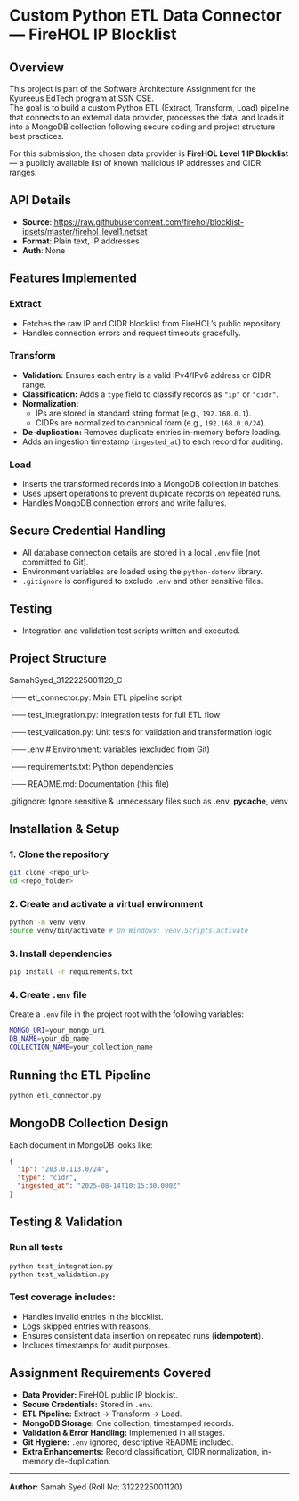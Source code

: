 # Custom Python ETL Data Connector — FireHOL IP Blocklist

## Overview

This project is part of the Software Architecture Assignment for the Kyureeus EdTech program at SSN CSE.  
The goal is to build a custom Python ETL (Extract, Transform, Load) pipeline that connects to an external data provider, processes the data, and loads it into a MongoDB collection following secure coding and project structure best practices.

For this submission, the chosen data provider is **FireHOL Level 1 IP Blocklist** — a publicly available list of known malicious IP addresses and CIDR ranges.

## API Details 
- **Source**: https://raw.githubusercontent.com/firehol/blocklist-ipsets/master/firehol_level1.netset 
- **Format**: Plain text, IP addresses 
- **Auth**: None

## Features Implemented

### Extract
- Fetches the raw IP and CIDR blocklist from FireHOL’s public repository.  
- Handles connection errors and request timeouts gracefully.

### Transform
- **Validation:** Ensures each entry is a valid IPv4/IPv6 address or CIDR range.  
- **Classification:** Adds a `type` field to classify records as `"ip"` or `"cidr"`.  
- **Normalization:**  
  - IPs are stored in standard string format (e.g., `192.168.0.1`).  
  - CIDRs are normalized to canonical form (e.g., `192.168.0.0/24`).  
- **De-duplication:** Removes duplicate entries in-memory before loading.  
- Adds an ingestion timestamp (`ingested_at`) to each record for auditing.

### Load
- Inserts the transformed records into a MongoDB collection in batches.  
- Uses upsert operations to prevent duplicate records on repeated runs.  
- Handles MongoDB connection errors and write failures.

## Secure Credential Handling
- All database connection details are stored in a local `.env` file (not committed to Git).  
- Environment variables are loaded using the `python-dotenv` library.  
- `.gitignore` is configured to exclude `.env` and other sensitive files.

## Testing
- Integration and validation test scripts written and executed.

## Project Structure

SamahSyed_3122225001120_C

├── etl_connector.py: Main ETL pipeline script

├── test_integration.py: Integration tests for full ETL flow

├── test_validation.py: Unit tests for validation and transformation logic

├── .env # Environment: variables (excluded from Git)

├── requirements.txt: Python dependencies

├── README.md: Documentation (this file)

.gitignore: Ignore sensitive & unnecessary files such as .env, __pycache__, venv

## Installation & Setup

### 1. Clone the repository
```bash
git clone <repo_url>
cd <repo_folder>
```

### 2. Create and activate a virtual environment
```bash
python -m venv venv
source venv/bin/activate # On Windows: venv\Scripts\activate
```

### 3. Install dependencies
```bash
pip install -r requirements.txt
```

### 4. Create `.env` file
Create a `.env` file in the project root with the following variables:

```bash
MONGO_URI=your_mongo_uri
DB_NAME=your_db_name
COLLECTION_NAME=your_collection_name
```

## Running the ETL Pipeline
```bash
python etl_connector.py
```

## MongoDB Collection Design
Each document in MongoDB looks like:
```json
{
  "ip": "203.0.113.0/24",
  "type": "cidr",
  "ingested_at": "2025-08-14T10:15:30.000Z"
}
```

## Testing & Validation

### Run all tests
```bash
python test_integration.py
python test_validation.py
```

### Test coverage includes:
- Handles invalid entries in the blocklist.  
- Logs skipped entries with reasons.  
- Ensures consistent data insertion on repeated runs (**idempotent**).  
- Includes timestamps for audit purposes.

## Assignment Requirements Covered
- **Data Provider:** FireHOL public IP blocklist.  
- **Secure Credentials:** Stored in `.env`.  
- **ETL Pipeline:** Extract → Transform → Load.  
- **MongoDB Storage:** One collection, timestamped records.  
- **Validation & Error Handling:** Implemented in all stages.  
- **Git Hygiene:** `.env` ignored, descriptive README included.  
- **Extra Enhancements:** Record classification, CIDR normalization, in-memory de-duplication.

---

**Author:** Samah Syed (Roll No: 3122225001120)
